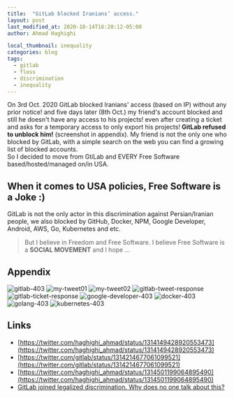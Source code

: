```yaml
---
title:  "GitLab blocked Iranians’ access."
layout: post
last_modified_at: 2020-10-14T16:20:12-05:00
author: Ahmad Haghighi

local_thumbnail: inequality
categories: blog
tags:
  - gitlab
  - floss
  - discrimination
  - inequality
---
```

On 3rd Oct. 2020 GitLab blocked Iranians' access (based on IP) without any prior notice! and five days later (8th Oct.) my friend's account blocked and still he doesn't have any access to his projects! even after creating a ticket and asks for a temporary access to only export his projects! **GitLab refused to unblock him!** (screenshot in appendix). My friend is not the only one who blocked by GitLab, with a simple search on the web you can find a growing list of blocked accounts.    
So I decided to move from GtiLab and EVERY Free Software based/hosted/managed on/in USA.    
 
## When it comes to USA policies, Free Software is a Joke :)    
GitLab is not the only actor in this discrimination against Persian/Iranian people, we also blocked by GitHub, Docker, NPM, Google Developer, Android, AWS, Go, Kubernetes and etc.  
> But I believe in Freedom and Free Software. I believe Free Software is a **SOCIAL MOVEMENT** and I hope ...    
 
## Appendix 

![gitlab-403](/assets/images/gitlab-403.png)
![my-tweet01](/assets/images/my-tweet-gitlab-01.png)
![my-tweet02](/assets/images/my-tweet-gitlab-02.png)
![gitlab-tweet-response](/assets/images/gitlab-tweet-response.png)
![gitlab-ticket-response](/assets/images/gitlab-ticket-response.png)
![google-developer-403](/assets/images/google-developer-403.png)
![docker-403](/assets/images/docker-403.png)
![golang-403](/assets/images/golang-403.png)
![kubernetes-403](/assets/images/kubernetes-403.png)

## Links  
* [https://twitter.com/haghighi_ahmad/status/1314149428920553473](https://twitter.com/haghighi_ahmad/status/1314149428920553473)   
* [https://twitter.com/gitlab/status/1314214677061099521](https://twitter.com/gitlab/status/1314214677061099521)   
* [https://twitter.com/haghighi_ahmad/status/1314501199064895490](https://twitter.com/haghighi_ahmad/status/1314501199064895490)     
* [GitLab joined legalized discrimination. Why does no one talk about this?](https://medium.com/@hamed/gitlab-joined-legalized-discrimination-why-does-no-one-talk-about-this-61a152bb0816)   



